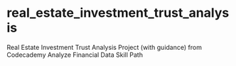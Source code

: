 # real_estate_investment_trust_analysis
 Real Estate Investment Trust Analysis Project (with guidance) from Codecademy Analyze Financial Data Skill Path
